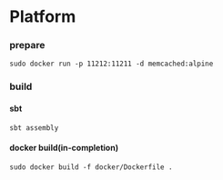 Platform
==============

### prepare

`sudo docker run -p 11212:11211 -d memcached:alpine`

### build

#### sbt

```
sbt assembly
```

#### docker build(in-completion)
```
sudo docker build -f docker/Dockerfile .
```